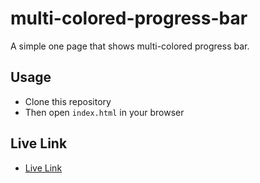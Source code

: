 # multi-colored-progress-bar

A simple one page that shows multi-colored progress bar.

## Usage

- Clone this repository
- Then open `index.html` in your browser

## Live Link
- [Live Link](https://malaba6.github.io/multi-colored-progress-bar/)